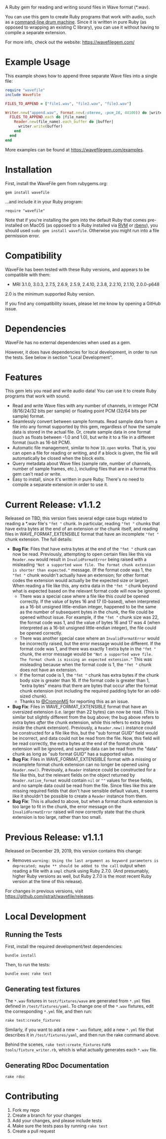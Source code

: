 A Ruby gem for reading and writing sound files in Wave format (*.wav).

You can use this gem to create Ruby programs that work with audio, such as a [command-line drum machine](https://beatsdrummachine.com). Since it is written in pure Ruby (as opposed to wrapping an existing C library), you can use it without having to compile a separate extension.

For more info, check out the website: <https://wavefilegem.com/>

# Example Usage

This example shows how to append three separate Wave files into a single file:

```ruby
require "wavefile"
include WaveFile

FILES_TO_APPEND = ["file1.wav", "file2.wav", "file3.wav"]

Writer.new("append.wav", Format.new(:stereo, :pcm_16, 44100)) do |writer|
  FILES_TO_APPEND.each do |file_name|
    Reader.new(file_name).each_buffer do |buffer|
      writer.write(buffer)
    end
  end
end
```

More examples can be found at <https://wavefilegem.com/examples>.


# Installation

First, install the WaveFile gem from rubygems.org:

    gem install wavefile

...and include it in your Ruby program:

    require "wavefile"

Note that if you're installing the gem into the default Ruby that comes pre-installed on MacOS (as opposed to a Ruby installed via [RVM](https://rvm.io/) or [rbenv](https://github.com/sstephenson/rbenv/)), you should used `sudo gem install wavefile`. Otherwise you might run into a file permission error.


# Compatibility

WaveFile has been tested with these Ruby versions, and appears to be compatible with them:

* MRI 3.1.0, 3.0.3, 2.7.5, 2.6.9, 2.5.9, 2.4.10, 2.3.8, 2.2.10, 2.1.10, 2.0.0-p648

2.0 is the minimum supported Ruby version.

If you find any compatibility issues, please let me know by opening a GitHub issue.


# Dependencies

WaveFile has no external dependencies when used as a gem.

However, it does have dependencies for local development, in order to run the tests. See below in section "Local Development".


# Features

This gem lets you read and write audio data! You can use it to create Ruby programs that work with sound.

* Read and write Wave files with any number of channels, in integer PCM (8/16/24/32 bits per sample) or floating point PCM (32/64 bits per sample) format.
* Seamlessly convert between sample formats. Read sample data from a file into any format supported by this gem, regardless of how the sample data is stored in the actual file. Or, create sample data in one format (such as floats between -1.0 and 1.0), but write it to a file in a different format (such as 16-bit PCM).
* Automatic file management, similar to how `IO.open` works. That is, you can open a file for reading or writing, and if a block is given, the file will automatically be closed when the block exits.
* Query metadata about Wave files (sample rate, number of channels, number of sample frames, etc.), including files that are in a format this gem can't read or write.
* Easy to install, since it's written in pure Ruby. There's no need to compile a separate extension in order to use it.


# Current Release: v1.1.2

Released on TBD, this version fixes several edge case bugs related to reading a *.wav file's `"fmt "` chunk. In particular, reading `"fmt "` chunks that have extra bytes at the end of an extension or the chunk itself, and reading files in WAVE_FORMAT_EXTENSIBLE format that have an incomplete `"fmt "` chunk extension. The full details:

* **Bug Fix**: Files that have extra bytes at the end of the `"fmt "` chunk can now be read. Previously, attempting to open certain files like this via `Reader.new` would result in `InvalidFormatError` being raised with a misleading `"Not a supported wave file. The format chunk extension is shorter than expected."` message. (If the format code was 1, the `"fmt "` chunk wouldn't actually have an extension; for other format codes the extension would actually be the expected size or larger). When reading a file like this, any extra data in the `"fmt "` chunk beyond what is expected based on the relevant format code will now be ignored.
  * There was a special case where a file like this _could_ be opened correctly. If the value of bytes 16 and 17 (0-based), when interpreted as a 16-bit unsigned little-endian integer, happened to be the same as the number of subsequent bytes in the chunk, the file could be opened without issue. For example, if the `"fmt "` chunk size was 22, the format code was 1, and the value of bytes 16 and 17 was 4 (when interpreted as a 16-bit unsigned little-endian integer), the file could be opened correctly.
  * There was another special case where an `InvalidFormatError` would be incorrectly raised, but the error message would be different. If the format code was 1, and there was exactly 1 extra byte in the `"fmt "` chunk, the error message would be `"Not a supported wave file. The format chunk is missing an expected extension."` This was misleading because when the format code is 1, the `"fmt "` chunk does not have an extension.
  * If the format code is 1, the `"fmt "` chunk has extra bytes if the chunk body size is greater than 16. If the format code is greater than 1, "extra bytes" means that there are bytes that occur after the format chunk extension (not including the required padding byte for an odd-sized chunk).
  * Thanks to [@CromonMS](https://github.com/CromonMS) for reporting this as an issue.
* **Bug Fix**: Files in WAVE_FORMAT_EXTENSIBLE format that have an oversized extension (i.e. larger than 22 bytes) can now be read. (This is similar but slightly different from the bug above; the bug above refers to extra bytes _after_ the chunk extension, while this refers to extra bytes _inside_ the chunk extension). Previously, a `Reader.new()` instance could be constructed for a file like this, but the "sub format GUID" field would be incorrect, and data could not be read from the file. Now, this field will be read correctly, the extra bytes at the end of the format chunk extension will be ignored, and sample data can be read from the "data" chunk as long as "sub format GUID" has a supported value.
* **Bug Fix**: Files in WAVE_FORMAT_EXTENSIBLE format with a missing or incomplete format chunk extension can no longer be opened using `Reader.new()`. Previously, a `Reader` instance could be constructed for a file like this, but the relevant fields on the object returned by `Reader.native_format` would contain `nil` or `""` values for these fields, and no sample data could be read from the file. Since files like this are missing required fields that don't have sensible default values, it seems like it shouldn't be possible to create a `Reader` instance from them.
* **Bug Fix**: This is alluded to above, but when a format chunk extension is too large to fit in the chunk, the error message on the `InvalidFormatError` raised will now correctly state that the chunk extension is too large, rather than too small.

# Previous Release: v1.1.1

Released on December 29, 2019, this version contains this change:

* Removes `warning: Using the last argument as keyword parameters is deprecated; maybe ** should be added to the call` output when reading a file with a `smpl` chunk using Ruby 2.7.0. (And presumably, higher Ruby versions as well, but Ruby 2.7.0 is the most recent Ruby version at the time of this release).

For changes in previous versions, visit <https://github.com/jstrait/wavefile/releases>.


# Local Development

## Running the Tests

First, install the required development/test dependencies:

    bundle install

Then, to run the tests:

    bundle exec rake test

## Generating test fixtures

The `*.wav` fixtures in `test/fixtures/wave` are generated from `*.yml` files defined in `/test/fixtures/yaml`. To change one of the `*.wav` fixtures, edit the corresponding `*.yml` file, and then run:

    rake test:create_fixtures

Similarly, if you want to add a new `*.wav` fixture, add a new `*.yml` file that describes it in `/test/fixtures/yaml`, and then run the rake command above.

Behind the scenes, `rake test:create_fixtures` runs `tools/fixture_writer.rb`, which is what actually generates each `*.wav` file.


## Generating RDoc Documentation

    rake rdoc


# Contributing

1. Fork my repo
2. Create a branch for your changes
3. Add your changes, and please include tests
4. Make sure the tests pass by running `rake test`
5. Create a pull request

